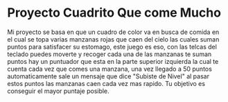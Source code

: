 # Proyecto Cuadrito Que come Mucho
Mi proyecto se basa en que un cuadro de color va en busca de comida en el cual se topa varias manzanas rojas que caen del cielo las cuales suman puntos para satisfacer su estomago, este juego es eso, con las telcas del teclado puedes moverte y recoger cada una de las manzanas te suman puntos hay un puntuador que esta en la parte superior izquierda la cual te cuenta cada vez que comes una manzana, una vez llegado a 50 puntos automaticamente sale un  mensaje que dice "Subiste de Nivel" al pasar estos puntos las manzanas caen cada vez mas rapido. Tu objetivo es conseguir el mayor puntaje posible.
